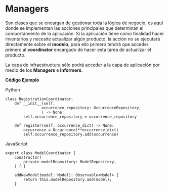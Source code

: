 Managers
========

Son clases que se encargan de gestionar toda la lógica de negocio, es aquí
donde se implementan las acciones principales que determinan el comportamiento
de la aplicación. Si la aplicación tiene como finalidad hacer inventarios y
necesite actualizar algún producto, la acción no se ejecutará directamente
sobre el **modelo**, para ello primero tendrá que acceder primero al
**coordinator** encargado de hacer esta tarea de actualizar el producto.

La capa de infraestructura sólo podrá acceder a la capa de aplicación por
medio de los **Managers** e **Informers**.

**Código Ejemplo**

Python

    class RegistrationCoordinator:
        def __init__(self,
                    occurrence_repository: OccurrenceRepository,
                    ) -> None:
            self.occurrence_repository = occurrence_repository

        def register(self, occurrence_dict) -> None:
            occurrence = Occurrence(**occurrence_dict)
            self.occurrence_repository.add(occurrence)


JavaScript

    export class ModelCoordinator {
        constructor(
            private modelRepository: ModelRepository,
        ) { }

        addNewModel(model: Model): Observable<Model> {
            return this.modelRepository.add(model);
        }
